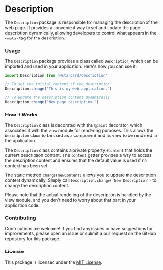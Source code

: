 # Description

The `Description` package is responsible for managing the description of the web page. It provides a convenient way to set and update the page description dynamically, allowing developers to control what appears in the `<meta>` tag for the description.

### Usage

The `Description` package provides a class called `Description`, which can be imported and used in your application. Here's how you can use it:

```js
import Description from '@standard/description'

// To set the initial content of the description
Description.change('This is my web application.')

// To update the description content dynamically
Description.change('New page description.')
```

### How It Works

The `Description` class is decorated with the `@paint` decorator, which associates it with the `view` module for rendering purposes. This allows the `Description` class to be used as a component and its view to be rendered in the application.

The `Description` class contains a private property `#content` that holds the current description content. The `content` getter provides a way to access the description content and ensures that the default value is used if no content has been set.

The static method `change(newContent)` allows you to update the description content dynamically. Simply call `Description.change('New Description')` to change the description content.

Please note that the actual rendering of the description is handled by the view module, and you don't need to worry about that part in your application code.

### Contributing

Contributions are welcome! If you find any issues or have suggestions for improvements, please open an issue or submit a pull request on the GitHub repository for this package.

### License

This package is licensed under the [MIT License](https://opensource.org/licenses/MIT).
